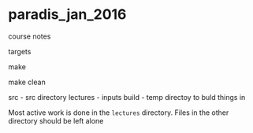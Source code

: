 # paradis_jan_2016
course notes

targets

   make

   make clean

src - src directory
lectures - inputs
build - temp directoy to buld things in

Most active work is done in the `lectures` directory.
Files in the other directory should be left alone